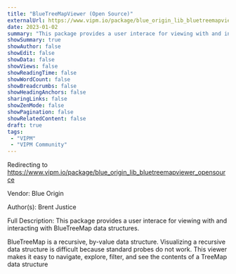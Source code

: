 ```yaml
---
title: "BlueTreeMapViewer (Open Source)"
externalUrl: https://www.vipm.io/package/blue_origin_lib_bluetreemapviewer_opensource
date: 2023-01-02
summary: "This package provides a user interace for viewing with and interacting with BlueTreeMap data structures."
showSummary: true
showAuthor: false
showEdit: false
showData: false
showViews: false
showReadingTime: false
showWordCount: false
showBreadcrumbs: false
showHeadingAnchors: false
sharingLinks: false
showZenMode: false
showPagination: false
showRelatedContent: false
draft: true
tags:
 - "VIPM"
 - "VIPM Community"
---
```


Redirecting to https://www.vipm.io/package/blue_origin_lib_bluetreemapviewer_opensource

Vendor: Blue Origin

Author(s): Brent Justice
 
Full Description:
This package provides a user interace for viewing with and interacting with BlueTreeMap data structures.

BlueTreeMap is a recursive, by-value data structure.  Visualizing a recursive data structure is difficult because standard probes do not work.  This viewer makes it easy to navigate, explore, filter, and see the contents of a TreeMap data structure